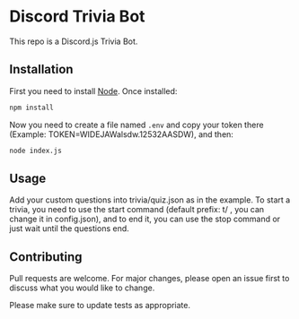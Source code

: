 # Discord Trivia Bot

This repo is a Discord.js Trivia Bot.

## Installation

First you need to install [Node](https://nodejs.org/). Once installed:

```bash
npm install
```
Now you need to create a file named `.env` and copy your token there (Example: TOKEN=WIDEJAWalsdw.12532AASDW), and then:
```bash
node index.js
```
## Usage

Add your custom questions into trivia/quiz.json as in the example.
To start a trivia, you need to use the start command (default prefix: t/ , you can change it in config.json), and to end it, you can use the stop command or just wait until the questions end.

## Contributing
Pull requests are welcome. For major changes, please open an issue first to discuss what you would like to change.

Please make sure to update tests as appropriate.

